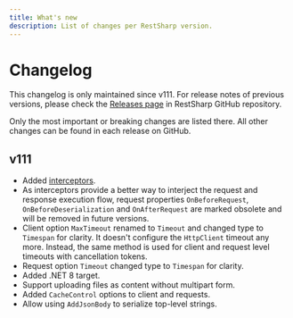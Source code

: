 ```yaml
---
title: What's new
description: List of changes per RestSharp version.
---
```


# Changelog

This changelog is only maintained since v111. For release notes of previous versions, please check the [Releases page](https://github.com/restsharp/RestSharp/releases) in RestSharp GitHub repository.

Only the most important or breaking changes are listed there. All other changes can be found in each release on GitHub.

## v111

* Added [interceptors](../advanced/interceptors.md).
* As interceptors provide a better way to interject the request and response execution flow, request properties `OnBeforeRequest`, `OnBeforeDeserialization` and `OnAfterRequest` are marked obsolete and will be removed in future versions.
* Client option `MaxTimeout` renamed to `Timeout` and changed type to `Timespan` for clarity. It doesn't configure the `HttpClient` timeout any more. Instead, the same method is used for client and request level timeouts with cancellation tokens.
* Request option `Timeout` changed type to `Timespan` for clarity.
* Added .NET 8 target.
* Support uploading files as content without multipart form.
* Added `CacheControl` options to client and requests.
* Allow using `AddJsonBody` to serialize top-level strings.
